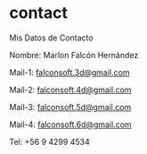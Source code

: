 # contact
Mis Datos de Contacto 

Nombre: Marlon Falcón Hernández

Mail-1: falconsoft.3d@gmail.com

Mail-2: falconsoft.4d@gmail.com

Mail-3: falconsoft.5d@gmail.com

Mail-4: falconsoft.6d@gmail.com

Tel: +56 9 4299 4534


